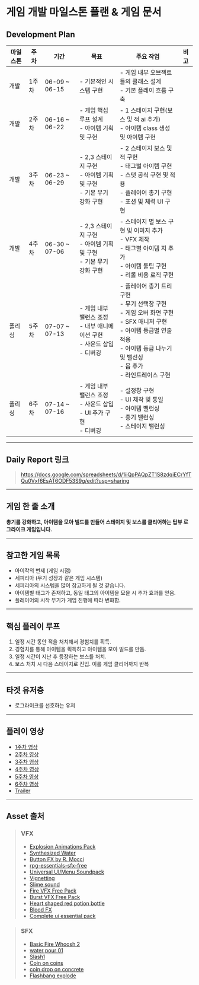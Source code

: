 
# 게임 개발 마일스톤 플랜 & 게임 문서

## Development Plan

| 마일스톤 | 주차 | 기간 | 목표 | 주요 작업 | 비고 |
|----------|------|-------|-------|------------|------|
| 개발 | 1주차 | 06-09 ~ 06-15 | - 기본적인 시스템 구현 | - 게임 내부 오브젝트들의 클래스 설계<br>- 기본 플레이 흐름 구축 |  |
| 개발 | 2주차 | 06-16 ~ 06-22 | - 게임 핵심 루프 설계<br>- 아이템 기획 및 구현 | - 1 스테이지 구현(보스 및 적 ai 추가)<br>- 아이템 class 생성 및 아이템 구현 |  |
| 개발 | 3주차 | 06-23 ~ 06-29 | - 2,3 스테이지 구현<br>- 아이템 기획 및 구현<br>- 기본 무기 강화 구현 | - 2 스테이지 보스 및 적 구현 <br>- 태그별 아이템 구현 <br>- 스탯 공식 구현 및 적용 <br>- 플레이어 총기 구현<br>- 포션 및 체력 UI 구현|  |
| 개발 | 4주차 | 06-30 ~ 07-06 | - 2,3 스테이지 구현<br>- 아이템 기획 및 구현<br>- 기본 무기 강화 구현 | - 스테이지 별 보스 구현 및 이미지 추가<br>- VFX 제작<br>- 태그별 아이템 지 추가 <br>- 아이템 툴팁 구현 <br>- 리롤 비용 로직 구현|  |
| 폴리싱 | 5주차 | 07-07 ~ 07-13 | - 게임 내부 밸런스 조정<br>- 내부 애니메이션 구현<br>- 사운드 삽입<br>- 디버깅 | - 플레이어 총기 트리 구현 <br>- 무기 선택창 구현 <br>- 게임 오버 화면 구현 <br>- SFX 매니저 구현 <br>- 아이템 등급별 연출 적용 <br>- 아이템 등급 나누기 및 밸선싱 <br>- 몹 추가 <br>- 라인트레이스 구현 | |
| 폴리싱 | 6주차 | 07-14 ~ 07-16 | - 게임 내부 밸런스 조정 <br>- 사운드 삽입<br>- UI 추가 구현<br>- 디버깅 | - 설정창 구현 <br>- UI 제작 및 통일 <br>- 아이템 밸런싱 <br>- 총기 밸런싱 <br>- 스테이지 밸런싱|  |

---

## Daily Report 링크

> https://docs.google.com/spreadsheets/d/1iiQpPAQpZT1S8zdqiECrYfTQu0Vxf6EsAT6ODF53S9g/edit?usp=sharing

---

## 게임 한 줄 소개

**총기를 강화하고, 아이템을 모아 빌드를 만들어 스테이지 및 보스를 클리어하는 탑뷰 로그라이크 게임입니다.**

---

## 참고한 게임 목록

- 아이작의 번제 (게임 시점)
- 세피리아 (무기 성장과 같은 게임 시스템)
- 세피리아의 시스템을 많이 참고하게 될 것 같습니다. 
- 아이템별 태그가 존재하고, 동일 태그의 아이템을 모을 시 추가 효과를 얻음.
- 플레이어의 시작 무기가 게임 진행에 따라 변화함.
---

## 핵심 플레이 루프

1. 일정 시간 동안 적을 처치해서 경험치를 획득.
2. 경험치를 통해 아이템을 획득하고 아이템을 모아 빌드를 만듬.
3. 일정 시간이 지난 후 등장하는 보스를 처치.
4. 보스 처치 시 다음 스테이지로 진입. 이를 게임 클리어까지 반복

---

## 타겟 유저층

- 로그라이크를 선호하는 유저

---

## 플레이 영상

- [1주차 영상](https://drive.google.com/file/d/1bHSuhmY9qJ8aNfNPiAnHpkBafLchmZBD/view?usp=sharing)
- [2주차 영상](https://drive.google.com/file/d/1WxueMh_DTdlNmREtKTrDE5OeJRer1ju2/view?usp=sharing)
- [3주차 영상](https://drive.google.com/file/d/1Q3lvfbdrs5O1BvOEBNIxgRsrHhmME7O_/view?usp=sharing)
- [4주차 영상](https://drive.google.com/file/d/1wjRcj9kd4gMJ_tf38YrJvPPhl_USKL-y/view?usp=sharing)
- [5주차 영상](https://drive.google.com/file/d/1xIbyPrvNlQEyGXtXgxhwnyqVttL9sR33/view?usp=sharing)
- [6주차 영상](https://drive.google.com/file/d/18iWFzpfVhg_Dr4TAhEddq2BkstdySLeD/view?usp=sharing)
- [Trailer](https://drive.google.com/file/d/1H7HfkC9j_hyzbuiE-FAr1sabuEYRFPiM/view)

---

## Asset 출처
> ### VFX
>- [Explosion Animations Pack](https://ansimuz.itch.io/explosion-animations-pack)
>- [Synthesized Water](https://freesound.org/people/JomelleJager/sounds/383145/)
>- [Button FX by R. Mocci](https://rmocci.itch.io/button-fx)
>- [rpg-essentials-sfx-free](https://leohpaz.itch.io/rpg-essentials-sfx-free)
>- [Universal UI/Menu Soundpack](https://cyrex-studios.itch.io/universal-ui-soundpack)
>- [Vignetting](https://forum.affinity.serif.com/index.php?/topic/114423-to-create-a-vignette-with-the-gradients-tools/)
>- [Slime sound](https://freesound.org/people/greenlinker/sounds/794272/)
>- [Fire VFX Free Pack](https://govfx.itch.io/fire-vfx-free-pack)
>- [Burst VFX Free Pack](https://govfx.itch.io/burst-vfx-free-pack)
>- [Heart shaped red potion bottle](https://lornent.itch.io/heart-shaped-potion-bottle)
>- [Blood FX](https://jasontomlee.itch.io/blood-fx)
>- [Complete ui essential pack](https://crusenho.itch.io/complete-ui-essential-pack)

> ### SFX
>- [Basic Fire Whoosh 2](https://freesound.org/people/LookIMadeAThing/sounds/260555/)
>- [water pour 01](https://freesound.org/people/junggle/sounds/508494/)
>- [Slash1](https://freesound.org/people/wesleyextreme_gamer/sounds/574821/)
>- [Coin on coins](https://freesound.org/people/deleted_user_2104797/sounds/349278/)
>- [coin drop on concrete](https://freesound.org/people/PetervH/sounds/324760/)
>- [Flashbang explode](https://freesound.org/people/MadPanCake/sounds/660767/)